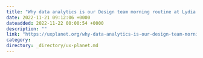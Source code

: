 ```yaml
---
title: "Why data analytics is our Design team morning routine at Lydia ? A 3 steps story."
date: 2022-11-21 09:12:06 +0000
dateadded: 2022-11-22 00:00:54 +0000
description: ""
link: "https://uxplanet.org/why-data-analytics-is-our-design-team-morning-routine-at-lydia-a-3-steps-story-c0ebe980fc05?source=rss----819cc2aaeee0---4"
category:
directory: _directory/ux-planet.md
---
```

